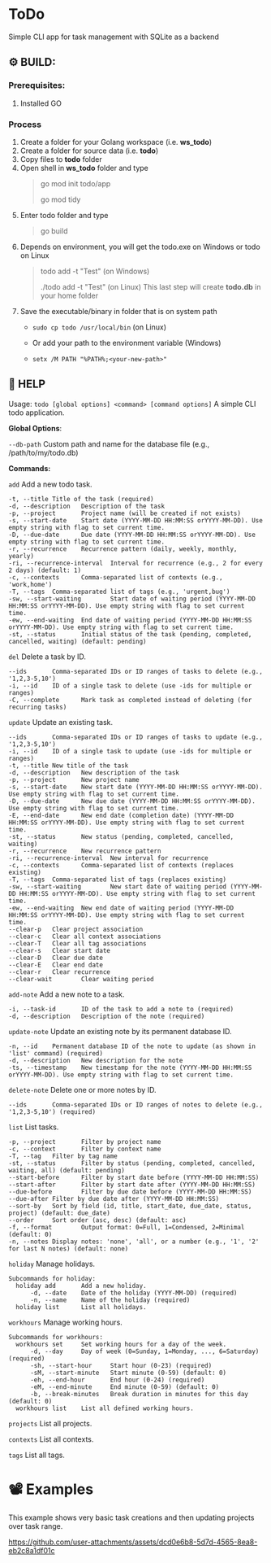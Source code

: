 # ToDo
Simple CLI app for task management with SQLite as a backend

## ⚙️ BUILD:

### Prerequisites:
1. Installed GO

### Process
1. Create a folder for your Golang workspace (i.e. **ws_todo**)
2. Create a folder for source data (i.e. **todo**)
3. Copy files to **todo** folder
4. Open shell in **ws_todo** folder and type
    > go mod init todo/app
    > 
    > go mod tidy
5. Enter todo folder and type
    > go build
6. Depends on environment, you will get the todo.exe on Windows or todo on Linux
    > todo add -t "Test"   (on Windows)
    > 
    > ./todo add -t "Test" (on Linux)
    > This last step will create **todo.db** in your home folder
7. Save the executable/binary in folder that is on system path
    * `sudo cp todo /usr/local/bin` (on Linux)
  
    * Or add your path to the environment variable (Windows)
    * `setx /M PATH "%PATH%;<your-new-path>"`
    


## 🛟 HELP


Usage: `todo [global options] <command> [command options]`
  A simple CLI todo application.

**Global Options**:

  `--db-path`     Custom path and name for the database file (e.g., /path/to/my/todo.db)

**Commands:**

  `add`  Add a new todo task.
  
    -t, --title Title of the task (required)
    -d, --description   Description of the task
    -p, --project       Project name (will be created if not exists)
    -s, --start-date    Start date (YYYY-MM-DD HH:MM:SS orYYYY-MM-DD). Use empty string with flag to set current time.
    -D, --due-date      Due date (YYYY-MM-DD HH:MM:SS orYYYY-MM-DD). Use empty string with flag to set current time.
    -r, --recurrence    Recurrence pattern (daily, weekly, monthly, yearly)
    -ri, --recurrence-interval  Interval for recurrence (e.g., 2 for every 2 days) (default: 1)
    -c, --contexts      Comma-separated list of contexts (e.g., 'work,home')
    -T, --tags  Comma-separated list of tags (e.g., 'urgent,bug')
    -sw, --start-waiting        Start date of waiting period (YYYY-MM-DD HH:MM:SS orYYYY-MM-DD). Use empty string with flag to set current time.
    -ew, --end-waiting  End date of waiting period (YYYY-MM-DD HH:MM:SS orYYYY-MM-DD). Use empty string with flag to set current time.
    -st, --status       Initial status of the task (pending, completed, cancelled, waiting) (default: pending)

  `del`   Delete a task by ID.
  
    --ids       Comma-separated IDs or ID ranges of tasks to delete (e.g., '1,2,3-5,10')
    -i, --id    ID of a single task to delete (use -ids for multiple or ranges)
    -C, --complete      Mark task as completed instead of deleting (for recurring tasks)

  `update`        Update an existing task.
  
    --ids       Comma-separated IDs or ID ranges of tasks to update (e.g., '1,2,3-5,10')
    -i, --id    ID of a single task to update (use -ids for multiple or ranges)
    -t, --title New title of the task
    -d, --description   New description of the task
    -p, --project       New project name
    -s, --start-date    New start date (YYYY-MM-DD HH:MM:SS orYYYY-MM-DD). Use empty string with flag to set current time.
    -D, --due-date      New due date (YYYY-MM-DD HH:MM:SS orYYYY-MM-DD). Use empty string with flag to set current time.
    -E, --end-date      New end date (completion date) (YYYY-MM-DD HH:MM:SS orYYYY-MM-DD). Use empty string with flag to set current time.
    -st, --status       New status (pending, completed, cancelled, waiting)
    -r, --recurrence    New recurrence pattern
    -ri, --recurrence-interval  New interval for recurrence
    -c, --contexts      Comma-separated list of contexts (replaces existing)
    -T, --tags  Comma-separated list of tags (replaces existing)
    -sw, --start-waiting        New start date of waiting period (YYYY-MM-DD HH:MM:SS orYYYY-MM-DD). Use empty string with flag to set current time.
    -ew, --end-waiting  New end date of waiting period (YYYY-MM-DD HH:MM:SS orYYYY-MM-DD). Use empty string with flag to set current time.
    --clear-p   Clear project association
    --clear-c   Clear all context associations
    --clear-T   Clear all tag associations
    --clear-s   Clear start date
    --clear-D   Clear due date
    --clear-E   Clear end date
    --clear-r   Clear recurrence
    --clear-wait        Clear waiting period

  `add-note`      Add a new note to a task.
  
    -i, --task-id       ID of the task to add a note to (required)
    -d, --description   Description of the note (required)

  `update-note`   Update an existing note by its permanent database ID.
  
    -n, --id    Permanent database ID of the note to update (as shown in 'list' command) (required)
    -d, --description   New description for the note
    -ts, --timestamp    New timestamp for the note (YYYY-MM-DD HH:MM:SS orYYYY-MM-DD). Use empty string with flag to set current time.

  `delete-note`   Delete one or more notes by ID.
  
    --ids       Comma-separated IDs or ID ranges of notes to delete (e.g., '1,2,3-5,10') (required)

  `list`  List tasks.
  
    -p, --project       Filter by project name
    -c, --context       Filter by context name
    -T, --tag   Filter by tag name
    -st, --status       Filter by status (pending, completed, cancelled, waiting, all) (default: pending)
    --start-before      Filter by start date before (YYYY-MM-DD HH:MM:SS)
    --start-after       Filter by start date after (YYYY-MM-DD HH:MM:SS)
    --due-before        Filter by due date before (YYYY-MM-DD HH:MM:SS)
    --due-after Filter by due date after (YYYY-MM-DD HH:MM:SS)
    --sort-by   Sort by field (id, title, start_date, due_date, status, project) (default: due_date)
    --order     Sort order (asc, desc) (default: asc)
    -f, --format        Output format: 0=Full, 1=Condensed, 2=Minimal (default: 0)
    -n, --notes Display notes: 'none', 'all', or a number (e.g., '1', '2' for last N notes) (default: none)

  `holiday`       Manage holidays.
  
    Subcommands for holiday:
      holiday add       Add a new holiday.
          -d, --date    Date of the holiday (YYYY-MM-DD) (required)
          -n, --name    Name of the holiday (required)
      holiday list      List all holidays.

  `workhours`     Manage working hours.
  
    Subcommands for workhours:
      workhours set     Set working hours for a day of the week.
          -d, --day     Day of week (0=Sunday, 1=Monday, ..., 6=Saturday) (required)
          -sh, --start-hour     Start hour (0-23) (required)
          -sM, --start-minute   Start minute (0-59) (default: 0)
          -eh, --end-hour       End hour (0-24) (required)
          -eM, --end-minute     End minute (0-59) (default: 0)
          -b, --break-minutes   Break duration in minutes for this day (default: 0)
      workhours list    List all defined working hours.

  `projects`      List all projects.

  `contexts`      List all contexts.

  `tags`  List all tags.


# 📽️ Examples
This example shows very basic task creations and then updating projects over task range.



https://github.com/user-attachments/assets/dcd0e6b8-5d7d-4565-8ea8-eb2c8a1df01c

